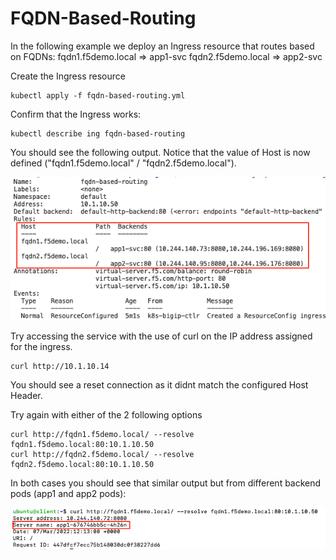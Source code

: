 # FQDN-Based-Routing
In the following example we deploy an Ingress resource that routes based on FQDNs:
fqdn1.f5demo.local => app1-svc
fqdn2.f5demo.local => app2-svc

Create the Ingress resource
```
kubectl apply -f fqdn-based-routing.yml
```

Confirm that the Ingress works:
```
kubectl describe ing fqdn-based-routing
```

You should see the following output. Notice that the value of Host is now defined ("fqdn1.f5demo.local" / "fqdn2.f5demo.local").

![fqdn-based-routing](images/fqdn-based-routing.png)

Try accessing the service with the use of curl on the IP address assigned for the ingress. 
```
curl http://10.1.10.14
```

You should see a reset connection as it didnt match the configured Host Header.

Try again with either of the 2 following options

```
curl http://fqdn1.f5demo.local/ --resolve fqdn1.f5demo.local:80:10.1.10.50
curl http://fqdn2.f5demo.local/ --resolve fqdn2.f5demo.local:80:10.1.10.50
```

In both cases you should see that similar output but from different backend pods (app1 and app2 pods):

![fqdn-based-routing-output](images/fqdn-based-routing-output.png)
